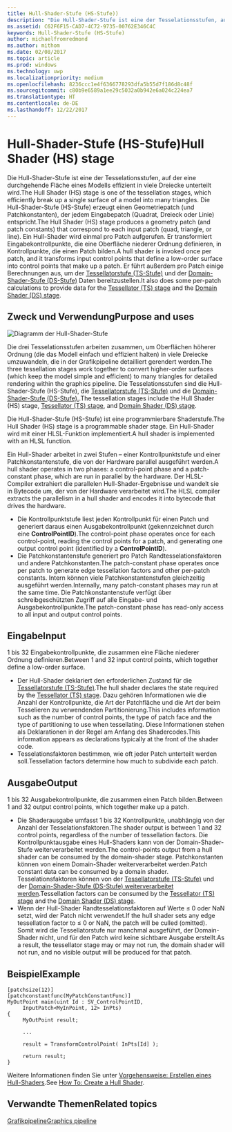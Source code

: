 ```yaml
---
title: Hull-Shader-Stufe (HS-Stufe))
description: "Die Hull-Shader-Stufe ist eine der Tesselationsstufen, auf der eine durchgehende Fläche eines Modell effizient in vielen Dreiecke unterteilt wird."
ms.assetid: C62F6F15-CAD7-4C72-9735-00762E346C4C
keywords: Hull-Shader-Stufe (HS-Stufe)
author: michaelfromredmond
ms.author: mithom
ms.date: 02/08/2017
ms.topic: article
ms.prod: windows
ms.technology: uwp
ms.localizationpriority: medium
ms.openlocfilehash: 8236ccc1e4f6366778293dfa5b55d7f186d8c48f
ms.sourcegitcommit: c80b9e6589a1ee29c5032a0b942e6a024c224ea7
ms.translationtype: HT
ms.contentlocale: de-DE
ms.lasthandoff: 12/22/2017
---
```

# <a name="hull-shader-hs-stage"></a><span data-ttu-id="5bf7b-104">Hull-Shader-Stufe (HS-Stufe)</span><span class="sxs-lookup"><span data-stu-id="5bf7b-104">Hull Shader (HS) stage</span></span>


<span data-ttu-id="5bf7b-105">Die Hull-Shader-Stufe ist eine der Tesselationsstufen, auf der eine durchgehende Fläche eines Modells effizient in viele Dreiecke unterteilt wird.</span><span class="sxs-lookup"><span data-stu-id="5bf7b-105">The Hull Shader (HS) stage is one of the tessellation stages, which efficiently break up a single surface of a model into many triangles.</span></span> <span data-ttu-id="5bf7b-106">Die Hull-Shader-Stufe (HS-Stufe) erzeugt einen Geometriepatch (und Patchkonstanten), der jedem Eingabepatch (Quadrat, Dreieck oder Linie) entspricht.</span><span class="sxs-lookup"><span data-stu-id="5bf7b-106">The Hull Shader (HS) stage produces a geometry patch (and patch constants) that correspond to each input patch (quad, triangle, or line).</span></span> <span data-ttu-id="5bf7b-107">Ein Hull-Shader wird einmal pro Patch aufgerufen. Er transformiert Eingabekontrollpunkte, die eine Oberfläche niederer Ordnung definieren, in Kontrollpunkte, die einen Patch bilden.</span><span class="sxs-lookup"><span data-stu-id="5bf7b-107">A hull shader is invoked once per patch, and it transforms input control points that define a low-order surface into control points that make up a patch.</span></span> <span data-ttu-id="5bf7b-108">Er führt außerdem pro Patch einige Berechnungen aus, um der [Tessellatorstufe (TS-Stufe)](tessellator-stage--ts-.md) und der [Domain-Shader-Stufe (DS-Stufe)](domain-shader-stage--ds-.md) Daten bereitzustellen.</span><span class="sxs-lookup"><span data-stu-id="5bf7b-108">It also does some per-patch calculations to provide data for the [Tessellator (TS) stage](tessellator-stage--ts-.md) and the [Domain Shader (DS) stage](domain-shader-stage--ds-.md).</span></span>

## <a name="span-idpurposeandusesspanspan-idpurposeandusesspanspan-idpurposeandusesspanpurpose-and-uses"></a><span data-ttu-id="5bf7b-109"><span id="Purpose_and_uses"></span><span id="purpose_and_uses"></span><span id="PURPOSE_AND_USES"></span>Zweck und Verwendung</span><span class="sxs-lookup"><span data-stu-id="5bf7b-109"><span id="Purpose_and_uses"></span><span id="purpose_and_uses"></span><span id="PURPOSE_AND_USES"></span>Purpose and uses</span></span>


![Diagramm der Hull-Shader-Stufe](images/d3d11-hull-shader.png)

<span data-ttu-id="5bf7b-111">Die drei Tesselationsstufen arbeiten zusammen, um Oberflächen höherer Ordnung (die das Modell einfach und effizient halten) in viele Dreiecke umzuwandeln, die in der Grafikpipeline detailliert gerendert werden.</span><span class="sxs-lookup"><span data-stu-id="5bf7b-111">The three tessellation stages work together to convert higher-order surfaces (which keep the model simple and efficient) to many triangles for detailed rendering within the graphics pipeline.</span></span> <span data-ttu-id="5bf7b-112">Die Tesselationsstufen sind die Hull-Shader-Stufe (HS-Stufe), die [Tessellatorstufe (TS-Stufe)](tessellator-stage--ts-.md) und die [Domain-Shader-Stufe (DS-Stufe).](domain-shader-stage--ds-.md).</span><span class="sxs-lookup"><span data-stu-id="5bf7b-112">The tessellation stages include the Hull Shader (HS) stage, [Tessellator (TS) stage](tessellator-stage--ts-.md), and [Domain Shader (DS) stage](domain-shader-stage--ds-.md).</span></span>

<span data-ttu-id="5bf7b-113">Die Hull-Shader-Stufe (HS-Stufe) ist eine programmierbare Shaderstufe.</span><span class="sxs-lookup"><span data-stu-id="5bf7b-113">The Hull Shader (HS) stage is a programmable shader stage.</span></span> <span data-ttu-id="5bf7b-114">Ein Hull-Shader wird mit einer HLSL-Funktion implementiert.</span><span class="sxs-lookup"><span data-stu-id="5bf7b-114">A hull shader is implemented with an HLSL function.</span></span>

<span data-ttu-id="5bf7b-115">Ein Hull-Shader arbeitet in zwei Stufen – einer Kontrollpunktstufe und einer Patchkonstantenstufe, die von der Hardware parallel ausgeführt werden.</span><span class="sxs-lookup"><span data-stu-id="5bf7b-115">A hull shader operates in two phases: a control-point phase and a patch-constant phase, which are run in parallel by the hardware.</span></span> <span data-ttu-id="5bf7b-116">Der HLSL-Compiler extrahiert die parallelen Hull-Shader-Ergebnisse und wandelt sie in Bytecode um, der von der Hardware verarbeitet wird.</span><span class="sxs-lookup"><span data-stu-id="5bf7b-116">The HLSL compiler extracts the parallelism in a hull shader and encodes it into bytecode that drives the hardware.</span></span>

-   <span data-ttu-id="5bf7b-117">Die Kontrollpunktstufe liest jeden Kontrollpunkt für einen Patch und generiert daraus einen Ausgabekontrollpunkt (gekennzeichnet durch eine **ControlPointID**).</span><span class="sxs-lookup"><span data-stu-id="5bf7b-117">The control-point phase operates once for each control-point, reading the control points for a patch, and generating one output control point (identified by a **ControlPointID**).</span></span>
-   <span data-ttu-id="5bf7b-118">Die Patchkonstantenstufe generiert pro Patch Randtesselationsfaktoren und andere Patchkonstanten.</span><span class="sxs-lookup"><span data-stu-id="5bf7b-118">The patch-constant phase operates once per patch to generate edge tessellation factors and other per-patch constants.</span></span> <span data-ttu-id="5bf7b-119">Intern können viele Patchkonstantenstufen gleichzeitig ausgeführt werden.</span><span class="sxs-lookup"><span data-stu-id="5bf7b-119">Internally, many patch-constant phases may run at the same time.</span></span> <span data-ttu-id="5bf7b-120">Die Patchkonstantenstufe verfügt über schreibgeschützten Zugriff auf alle Eingabe- und Ausgabekontrollpunkte.</span><span class="sxs-lookup"><span data-stu-id="5bf7b-120">The patch-constant phase has read-only access to all input and output control points.</span></span>

## <a name="span-idinputspanspan-idinputspanspan-idinputspaninput"></a><span data-ttu-id="5bf7b-121"><span id="Input"></span><span id="input"></span><span id="INPUT"></span>Eingabe</span><span class="sxs-lookup"><span data-stu-id="5bf7b-121"><span id="Input"></span><span id="input"></span><span id="INPUT"></span>Input</span></span>


<span data-ttu-id="5bf7b-122">1 bis 32 Eingabekontrollpunkte, die zusammen eine Fläche niederer Ordnung definieren.</span><span class="sxs-lookup"><span data-stu-id="5bf7b-122">Between 1 and 32 input control points, which together define a low-order surface.</span></span>

-   <span data-ttu-id="5bf7b-123">Der Hull-Shader deklariert den erforderlichen Zustand für die [Tessellatorstufe (TS-Stufe)](tessellator-stage--ts-.md).</span><span class="sxs-lookup"><span data-stu-id="5bf7b-123">The hull shader declares the state required by the [Tessellator (TS) stage](tessellator-stage--ts-.md).</span></span> <span data-ttu-id="5bf7b-124">Dazu gehören Informationen wie die Anzahl der Kontrollpunkte, die Art der Patchfläche und die Art der beim Tesselieren zu verwendenden Partitionierung.</span><span class="sxs-lookup"><span data-stu-id="5bf7b-124">This includes information such as the number of control points, the type of patch face and the type of partitioning to use when tessellating.</span></span> <span data-ttu-id="5bf7b-125">Diese Informationen stehen als Deklarationen in der Regel am Anfang des Shadercodes.</span><span class="sxs-lookup"><span data-stu-id="5bf7b-125">This information appears as declarations typically at the front of the shader code.</span></span>
-   <span data-ttu-id="5bf7b-126">Tesselationsfaktoren bestimmen, wie oft jeder Patch unterteilt werden soll.</span><span class="sxs-lookup"><span data-stu-id="5bf7b-126">Tessellation factors determine how much to subdivide each patch.</span></span>

## <a name="span-idoutputspanspan-idoutputspanspan-idoutputspanoutput"></a><span data-ttu-id="5bf7b-127"><span id="Output"></span><span id="output"></span><span id="OUTPUT"></span>Ausgabe</span><span class="sxs-lookup"><span data-stu-id="5bf7b-127"><span id="Output"></span><span id="output"></span><span id="OUTPUT"></span>Output</span></span>


<span data-ttu-id="5bf7b-128">1 bis 32 Ausgabekontrollpunkte, die zusammen einen Patch bilden.</span><span class="sxs-lookup"><span data-stu-id="5bf7b-128">Between 1 and 32 output control points, which together make up a patch.</span></span>

-   <span data-ttu-id="5bf7b-129">Die Shaderausgabe umfasst 1 bis 32 Kontrollpunkte, unabhängig von der Anzahl der Tesselationsfaktoren.</span><span class="sxs-lookup"><span data-stu-id="5bf7b-129">The shader output is between 1 and 32 control points, regardless of the number of tessellation factors.</span></span> <span data-ttu-id="5bf7b-130">Die Kontrollpunktausgabe eines Hull-Shaders kann von der Domain-Shader-Stufe weiterverarbeitet werden.</span><span class="sxs-lookup"><span data-stu-id="5bf7b-130">The control-points output from a hull shader can be consumed by the domain-shader stage.</span></span> <span data-ttu-id="5bf7b-131">Patchkonstanten können von einem Domain-Shader weiterverarbeitet werden.</span><span class="sxs-lookup"><span data-stu-id="5bf7b-131">Patch constant data can be consumed by a domain shader.</span></span> <span data-ttu-id="5bf7b-132">Tesselationsfaktoren können von der [Tessellatorstufe (TS-Stufe)](tessellator-stage--ts-.md) und der [Domain-Shader-Stufe (DS-Stufe) weiterverarbeitet werden](domain-shader-stage--ds-.md).</span><span class="sxs-lookup"><span data-stu-id="5bf7b-132">Tessellation factors can be consumed by the [Tessellator (TS) stage](tessellator-stage--ts-.md) and the [Domain Shader (DS) stage](domain-shader-stage--ds-.md).</span></span>
-   <span data-ttu-id="5bf7b-133">Wenn der Hull-Shader Randtesselationsfaktoren auf Werte ≤ 0 oder NaN setzt, wird der Patch nicht verwendet.</span><span class="sxs-lookup"><span data-stu-id="5bf7b-133">If the hull shader sets any edge tessellation factor to ≤ 0 or NaN, the patch will be culled (omitted).</span></span> <span data-ttu-id="5bf7b-134">Somit wird die Tessellatorstufe nur manchmal ausgeführt, der Domain-Shader nicht, und für den Patch wird keine sichtbare Ausgabe erstellt.</span><span class="sxs-lookup"><span data-stu-id="5bf7b-134">As a result, the tessellator stage may or may not run, the domain shader will not run, and no visible output will be produced for that patch.</span></span>

## <a name="span-idexamplespanspan-idexamplespanspan-idexamplespanexample"></a><span data-ttu-id="5bf7b-135"><span id="Example"></span><span id="example"></span><span id="EXAMPLE"></span>Beispiel</span><span class="sxs-lookup"><span data-stu-id="5bf7b-135"><span id="Example"></span><span id="example"></span><span id="EXAMPLE"></span>Example</span></span>


```
[patchsize(12)]
[patchconstantfunc(MyPatchConstantFunc)]
MyOutPoint main(uint Id : SV_ControlPointID,
     InputPatch<MyInPoint, 12> InPts)
{
     MyOutPoint result;
     
     ...
     
     result = TransformControlPoint( InPts[Id] );

     return result;
}
```

<span data-ttu-id="5bf7b-136">Weitere Informationen finden Sie unter [Vorgehensweise: Erstellen eines Hull-Shaders](https://msdn.microsoft.com/library/windows/desktop/ff476338).</span><span class="sxs-lookup"><span data-stu-id="5bf7b-136">See [How To: Create a Hull Shader](https://msdn.microsoft.com/library/windows/desktop/ff476338).</span></span>

## <a name="span-idrelated-topicsspanrelated-topics"></a><span data-ttu-id="5bf7b-137"><span id="related-topics"></span>Verwandte Themen</span><span class="sxs-lookup"><span data-stu-id="5bf7b-137"><span id="related-topics"></span>Related topics</span></span>


[<span data-ttu-id="5bf7b-138">Grafikpipeline</span><span class="sxs-lookup"><span data-stu-id="5bf7b-138">Graphics pipeline</span></span>](graphics-pipeline.md)

 

 




